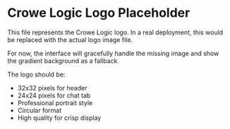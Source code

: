 # Crowe Logic Logo Placeholder

This file represents the Crowe Logic logo. In a real deployment, this would be replaced with the actual logo image file.

For now, the interface will gracefully handle the missing image and show the gradient background as a fallback.

The logo should be:
- 32x32 pixels for header
- 24x24 pixels for chat tab
- Professional portrait style
- Circular format
- High quality for crisp display

